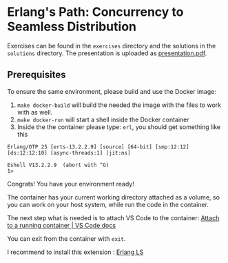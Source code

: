 # Erlang's Path: Concurrency to Seamless Distribution

Exercises can be found in the `exercises` directory and the solutions in the `solutions` directory.
The presentation is uploaded as [presentation.pdf](presentation.pdf).

## Prerequisites

To ensure the same environment, please build and use the Docker image:

1. `make docker-build` will build the needed the image with the files to work with as well.
2. `make docker-run` will start a shell inside the Docker container
3. Inside the the container please type: `erl`, you should get something like this
```
Erlang/OTP 25 [erts-13.2.2.9] [source] [64-bit] [smp:12:12] [ds:12:12:10] [async-threads:1] [jit:ns]

Eshell V13.2.2.9  (abort with ^G)
1> 
```
Congrats! You have your environment ready!

The container has your current working directory attached as a volume, so you can
work on your host system, while run the code in the container.

The next step what is needed is to attach VS Code to the container:
[Attach to a running container | VS Code docs](https://code.visualstudio.com/docs/devcontainers/attach-container)

You can exit from the container with `exit`.

I recommend to install this extension : [Erlang LS](https://marketplace.visualstudio.com/items?itemName=erlang-ls.erlang-ls)